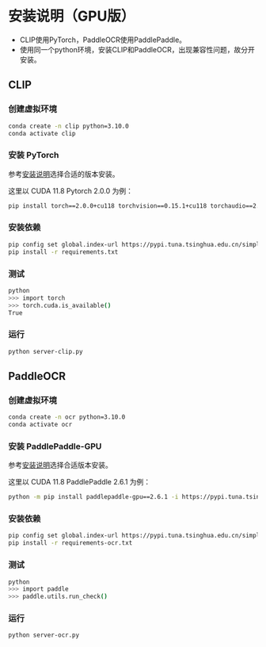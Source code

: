 # 安装说明（GPU版）

- CLIP使用PyTorch，PaddleOCR使用PaddlePaddle。
- 使用同一个python环境，安装CLIP和PaddleOCR，出现兼容性问题，故分开安装。

## CLIP

### 创建虚拟环境

```bash
conda create -n clip python=3.10.0
conda activate clip
```

### 安装 PyTorch

参考[安装说明](https://pytorch.org/get-started/locally/)选择合适的版本安装。

这里以 CUDA 11.8 Pytorch 2.0.0 为例：

```bash
pip install torch==2.0.0+cu118 torchvision==0.15.1+cu118 torchaudio==2.0.1+cu118 -f https://download.pytorch.org/whl/torch_stable.html
```

### 安装依赖

```bash
pip config set global.index-url https://pypi.tuna.tsinghua.edu.cn/simple
pip install -r requirements.txt
```

### 测试

```bash
python
>>> import torch
>>> torch.cuda.is_available()
True
```

### 运行

```bash
python server-clip.py
```

## PaddleOCR

### 创建虚拟环境

```bash
conda create -n ocr python=3.10.0
conda activate ocr
```

### 安装 PaddlePaddle-GPU

参考[安装说明](https://www.paddlepaddle.org.cn/install/quick?docurl=/documentation/docs/zh/install/pip/windows-pip.html)选择合适版本安装。

这里以 CUDA 11.8 PaddlePaddle 2.6.1 为例：

```bash
python -m pip install paddlepaddle-gpu==2.6.1 -i https://pypi.tuna.tsinghua.edu.cn/simple
```

### 安装依赖

```bash
pip config set global.index-url https://pypi.tuna.tsinghua.edu.cn/simple
pip install -r requirements-ocr.txt
```

### 测试

```bash
python
>>> import paddle
>>> paddle.utils.run_check()
```

### 运行

```bash
python server-ocr.py
```
